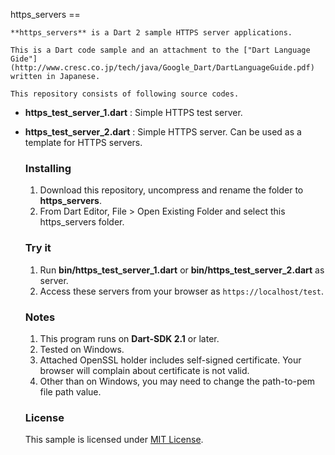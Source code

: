   https_servers
    ==

    **https_servers** is a Dart 2 sample HTTPS server applications.

    This is a Dart code sample and an attachment to the ["Dart Language Gide"](http://www.cresc.co.jp/tech/java/Google_Dart/DartLanguageGuide.pdf) written in Japanese.

    This repository consists of following source codes.

  - **https\_test\_server\_1.dart** : Simple HTTPS test server.

  - **https\_test\_server\_2.dart** : Simple HTTPS server. Can be used as a template for HTTPS servers.


    ### Installing ###

    1. Download this repository, uncompress and rename the folder to **https_servers**.
    2. From Dart Editor, File > Open Existing Folder and select this https_servers folder.

    ### Try it ###

    1. Run **bin/https\_test\_server\_1.dart** or **bin/https\_test\_server\_2.dart** as server.
    2. Access these servers from your browser as `https://localhost/test`.


    ### Notes ###

    1. This program runs on **Dart-SDK 2.1** or later.
    2. Tested on Windows.
    3. Attached OpenSSL holder includes self-signed certificate. Your browser will complain about certificate is not valid.
    4. Other than on Windows, you may need to change the path-to-pem file path value.

    ### License ###
    This sample is licensed under [MIT License](http://www.opensource.org/licenses/mit-license.php).
